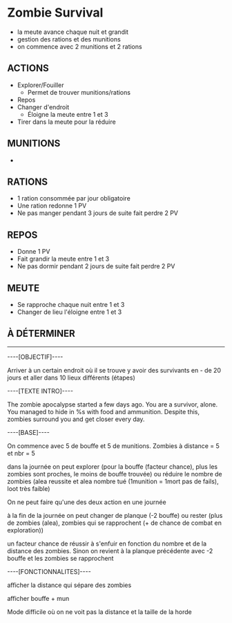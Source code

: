 # Zombie Survival

- la meute avance chaque nuit et grandit
- gestion des rations et des munitions
- on commence avec 2 munitions et 2 rations

## ACTIONS

- Explorer/Fouiller
    - Permet de trouver munitions/rations
- Repos
- Changer d'endroit
    - Éloigne la meute entre 1 et 3
- Tirer dans la meute pour la réduire

## MUNITIONS

- 

## RATIONS

- 1 ration consommée par jour obligatoire
- Une ration redonne 1 PV
- Ne pas manger pendant 3 jours de suite fait perdre 2 PV

## REPOS

- Donne 1 PV
- Fait grandir la meute entre 1 et 3
- Ne pas dormir pendant 2 jours de suite fait perdre 2 PV

## MEUTE

- Se rapproche chaque nuit entre 1 et 3
- Changer de lieu l'éloigne entre 1 et 3

## À DÉTERMINER


---

----[OBJECTIF]----

Arriver à un certain endroit où il se trouve y avoir des survivants en - de 20 jours et aller dans 10 lieux différents (étapes)

----[TEXTE INTRO]----

The zombie apocalypse started a few days ago. You are a survivor, alone. You managed to hide in %s with food and ammunition. Despite this, zombies surround you and get closer every day.

----[BASE]----

On commence avec 5 de bouffe et 5 de munitions. Zombies à distance = 5 et nbr = 5

dans la journée on peut explorer (pour la bouffe (facteur chance), plus les zombies sont proches, le moins de bouffe trouvée) ou réduire le nombre de zombies (alea reussite et alea nombre tué (1munition = 1mort pas de fails), loot très faible)

On ne peut faire qu'une des deux action en une journée

à la fin de la journée on peut changer de planque (-2 bouffe) ou rester (plus de zombies (alea), zombies qui se rapprochent (+ de chance de combat en exploration))

un facteur chance de réussir à s'enfuir en fonction du nombre et de la distance des zombies. Sinon on revient à la planque précédente avec -2 bouffe et les zombies se rapprochent

----[FONCTIONNALITES]----

afficher la distance qui sépare des zombies

afficher bouffe + mun

Mode difficile où on ne voit pas la distance et la taille de la horde
